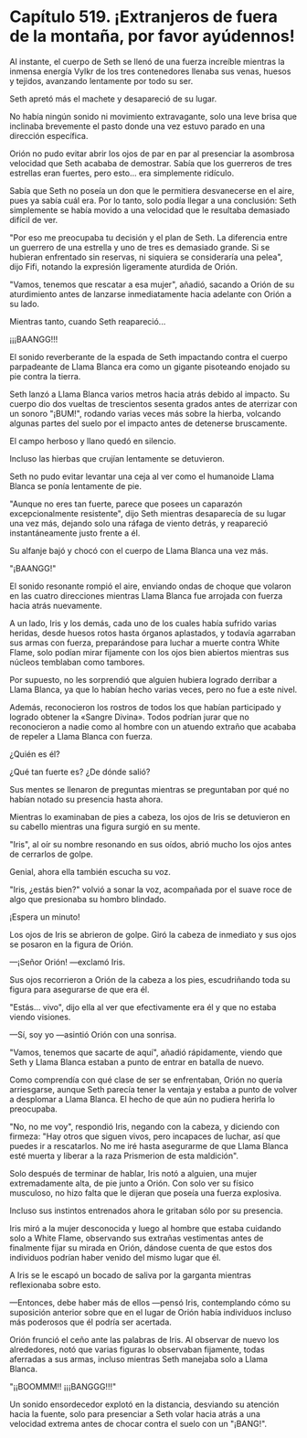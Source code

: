 
# Capítulo 519. ¡Extranjeros de fuera de la montaña, por favor ayúdennos!


Al instante, el cuerpo de Seth se llenó de una fuerza increíble mientras la inmensa energía Vylkr de los tres contenedores llenaba sus venas, huesos y tejidos, avanzando lentamente por todo su ser.

Seth apretó más el machete y desapareció de su lugar.

No había ningún sonido ni movimiento extravagante, solo una leve brisa que inclinaba brevemente el pasto donde una vez estuvo parado en una dirección específica.

Orión no pudo evitar abrir los ojos de par en par al presenciar la asombrosa velocidad que Seth acababa de demostrar. Sabía que los guerreros de tres estrellas eran fuertes, pero esto... era simplemente ridículo.

Sabía que Seth no poseía un don que le permitiera desvanecerse en el aire, pues ya sabía cuál era. Por lo tanto, solo podía llegar a una conclusión: Seth simplemente se había movido a una velocidad que le resultaba demasiado difícil de ver.

"Por eso me preocupaba tu decisión y el plan de Seth. La diferencia entre un guerrero de una estrella y uno de tres es demasiado grande. Si se hubieran enfrentado sin reservas, ni siquiera se consideraría una pelea", dijo Fifi, notando la expresión ligeramente aturdida de Orión.

"Vamos, tenemos que rescatar a esa mujer", añadió, sacando a Orión de su aturdimiento antes de lanzarse inmediatamente hacia adelante con Orión a su lado.

Mientras tanto, cuando Seth reapareció...

¡¡¡BAANGG!!!

El sonido reverberante de la espada de Seth impactando contra el cuerpo parpadeante de Llama Blanca era como un gigante pisoteando enojado su pie contra la tierra.

Seth lanzó a Llama Blanca varios metros hacia atrás debido al impacto. Su cuerpo dio dos vueltas de trescientos sesenta grados antes de aterrizar con un sonoro "¡BUM!", rodando varias veces más sobre la hierba, volcando algunas partes del suelo por el impacto antes de detenerse bruscamente.

El campo herboso y llano quedó en silencio.

Incluso las hierbas que crujían lentamente se detuvieron.

Seth no pudo evitar levantar una ceja al ver como el humanoide Llama Blanca se ponía lentamente de pie.

"Aunque no eres tan fuerte, parece que posees un caparazón excepcionalmente resistente", dijo Seth mientras desaparecía de su lugar una vez más, dejando solo una ráfaga de viento detrás, y reapareció instantáneamente justo frente a él.

Su alfanje bajó y chocó con el cuerpo de Llama Blanca una vez más.

"¡BAANGG!"

El sonido resonante rompió el aire, enviando ondas de choque que volaron en las cuatro direcciones mientras Llama Blanca fue arrojada con fuerza hacia atrás nuevamente.

A un lado, Iris y los demás, cada uno de los cuales había sufrido varias heridas, desde huesos rotos hasta órganos aplastados, y todavía agarraban sus armas con fuerza, preparándose para luchar a muerte contra White Flame, solo podían mirar fijamente con los ojos bien abiertos mientras sus núcleos temblaban como tambores.

Por supuesto, no les sorprendió que alguien hubiera logrado derribar a Llama Blanca, ya que lo habían hecho varias veces, pero no fue a este nivel.

Además, reconocieron los rostros de todos los que habían participado y logrado obtener la «Sangre Divina». Todos podrían jurar que no reconocieron a nadie como al hombre con un atuendo extraño que acababa de repeler a Llama Blanca con fuerza.

¿Quién es él?

¿Qué tan fuerte es? ¿De dónde salió?

Sus mentes se llenaron de preguntas mientras se preguntaban por qué no habían notado su presencia hasta ahora.

Mientras lo examinaban de pies a cabeza, los ojos de Iris se detuvieron en su cabello mientras una figura surgió en su mente.

"Iris", al oír su nombre resonando en sus oídos, abrió mucho los ojos antes de cerrarlos de golpe.

Genial, ahora ella también escucha su voz.

"Iris, ¿estás bien?" volvió a sonar la voz, acompañada por el suave roce de algo que presionaba su hombro blindado.

¡Espera un minuto!

Los ojos de Iris se abrieron de golpe. Giró la cabeza de inmediato y sus ojos se posaron en la figura de Orión.

—¡Señor Orión! —exclamó Iris.

Sus ojos recorrieron a Orión de la cabeza a los pies, escudriñando toda su figura para asegurarse de que era él.

"Estás... vivo", dijo ella al ver que efectivamente era él y que no estaba viendo visiones.

—Sí, soy yo —asintió Orión con una sonrisa.

"Vamos, tenemos que sacarte de aquí", añadió rápidamente, viendo que Seth y Llama Blanca estaban a punto de entrar en batalla de nuevo.

Como comprendía con qué clase de ser se enfrentaban, Orión no quería arriesgarse, aunque Seth parecía tener la ventaja y estaba a punto de volver a desplomar a Llama Blanca. El hecho de que aún no pudiera herirla lo preocupaba.

"No, no me voy", respondió Iris, negando con la cabeza, y diciendo con firmeza: "Hay otros que siguen vivos, pero incapaces de luchar, así que puedes ir a rescatarlos. No me iré hasta asegurarme de que Llama Blanca esté muerta y liberar a la raza Prismerion de esta maldición".

Solo después de terminar de hablar, Iris notó a alguien, una mujer extremadamente alta, de pie junto a Orión. Con solo ver su físico musculoso, no hizo falta que le dijeran que poseía una fuerza explosiva.

Incluso sus instintos entrenados ahora le gritaban sólo por su presencia.

Iris miró a la mujer desconocida y luego al hombre que estaba cuidando solo a White Flame, observando sus extrañas vestimentas antes de finalmente fijar su mirada en Orión, dándose cuenta de que estos dos individuos podrían haber venido del mismo lugar que él.

A Iris se le escapó un bocado de saliva por la garganta mientras reflexionaba sobre esto.

—Entonces, debe haber más de ellos —pensó Iris, contemplando cómo su suposición anterior sobre que en el lugar de Orión había individuos incluso más poderosos que él podría ser acertada.

Orión frunció el ceño ante las palabras de Iris. Al observar de nuevo los alrededores, notó que varias figuras lo observaban fijamente, todas aferradas a sus armas, incluso mientras Seth manejaba solo a Llama Blanca.

"¡¡BOOMMM!! ¡¡¡BANGGG!!!"

Un sonido ensordecedor explotó en la distancia, desviando su atención hacia la fuente, solo para presenciar a Seth volar hacia atrás a una velocidad extrema antes de chocar contra el suelo con un "¡BANG!".